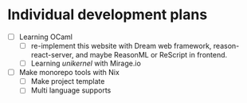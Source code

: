 # Individual development plans

- [ ] Learning OCaml
  - [ ] re-implement this website with Dream web framework, reason-react-server, and maybe ReasonML or ReScript in frontend.
  - [ ] Learning _unikernel_ with Mirage.io
- [ ] Make monorepo tools with Nix
  - [ ] Make project template
  - [ ] Multi language supports
